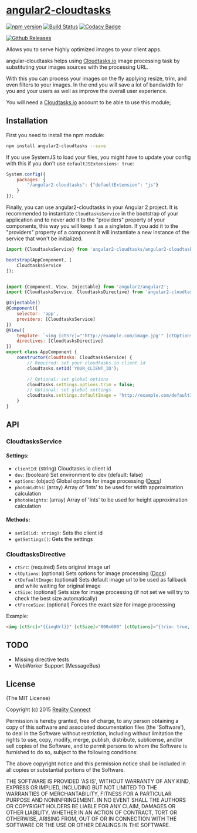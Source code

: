 # [angular2-cloudtasks](https://cloudtasks.io)
[![npm version](https://img.shields.io/npm/v/angular2-cloudtasks.svg?style=flat)](https://www.npmjs.com/package/angular2-cloudtasks)
[![Build Status](https://img.shields.io/travis/twbs/angular2-cloudtasks/master.svg?style=flat)](https://travis-ci.org/Cloudtasks/angular2-cloudtasks)
[![Codacy Badge](https://api.codacy.com/project/badge/grade/bafd522f82da48fda8bb25bee689b32f)](https://www.codacy.com/app/jonnybgod/angular2-cloudtasks)

[![Github Releases](https://img.shields.io/github/downloads/Cloudtasks/angular2-cloudtasks/latest/total.svg)]()

Allows you to serve highly optimized images to your client apps.

angular-cloudtasks helps using [Cloudtasks.io](https://cloudtasks.io) image processing task by substituting your images sources with the processing URL.

With this you can process your images on the fly applying resize, trim, and even filters to your images. In the end you will save a lot of bandwidth for you and your users as well as improve the overall user experience.

You will need a [Cloudtasks.io](https://cloudtasks.io) account to be able to use this module;

## Installation
First you need to install the npm module:
```sh
npm install angular2-cloudtasks --save
```

If you use SystemJS to load your files, you might have to update your config with this if you don't use `defaultJSExtensions: true`:
```js
System.config({
	packages: {
		"/angular2-cloudtasks": {"defaultExtension": "js"}
	}
});
```

Finally, you can use angular2-cloudtasks in your Angular 2 project.
It is recommended to instantiate `CloudtasksService` in the bootstrap of your application and to never add it to the "providers" property of your components, this way you will keep it as a singleton.
If you add it to the "providers" property of a component it will instantiate a new instance of the service that won't be initialized.

```js
import {CloudtasksService} from 'angular2-cloudtasks/angular2-cloudtasks';

bootstrap(AppComponent, [
	CloudtasksService
]);


import {Component, View, Injectable} from 'angular2/angular2';
import {CloudtasksService, CloudtasksDirective} from 'angular2-cloudtasks/angular2-cloudtasks';

@Injectable()
@Component({
	selector: 'app',
	providers: [CloudtasksService]
})
@View({
	template: `<img [ctSrc]="'http://example.com/image.jpg'" [ctOptions]="{trim: true, smart: 'face', filters: 'blur(10):flip()'}">`,
	directives: [CloudtasksDirective]
})
export class AppComponent {
	constructor(cloudtasks: CloudtasksService) {
		// Required: set your cloudtasks.io client id
		cloudtasks.setId('YOUR_CLIENT_ID');

		// Optional: set global options
		cloudtasks.settings.options.trim = false;
		// Optional: set global settings
		cloudtasks.settings.defaultImage = "http://example.com/defaultImage.jpg";
	}
}
```

## API
### CloudtasksService
#### Settings:
- `clientId`: (string) Cloudtasks.io client id
- `dev`: (boolean) Set environment to dev (default: false)
- `options`: (object) Global options for image processing ([Docs](https://cloudtasks.io/docs/image/#image))
- `photoWidths`: (array) Array of 'Ints' to be used for width approximation calculation
- `photoHeights`: (array) Array of 'Ints' to be used for height approximation calculation
	
#### Methods:
- `setId(id: string)`: Sets the client id
- `getSettings()`: Gets the settings

### CloudtasksDirective
- `ctSrc`: (required) Sets original image url
- `ctOptions`: (optional) Sets options for image processing ([Docs](https://cloudtasks.io/docs/image/#image))
- `ctDefaultImage`: (optional) Sets default image url to be used as fallback and while waiting for original image
- `ctSize`: (optional) Sets size for image processing (if not set we will try to check the best size automatically)
- `ctForceSize`: (optional) Forces the exact size for image processing

Example:
```html
<img [ctSrc]="{{imgUrl}}" [ctSize]="800x600" [ctOptions]="{trim: true, smart: 'face', filters: 'blur(10):flip()'}" [ctDefaultImage]="http://example.com/defaultImage.jpg" [ctForceSize]="true">
```

## TODO

- Missing directive tests
- WebWorker Support (MessageBus)

## License

(The MIT License)

Copyright (c) 2015 [Reality Connect](http://reality-connect.pt)

Permission is hereby granted, free of charge, to any person obtaining a copy of this software and associated documentation files (the 'Software'), to deal in the Software without restriction, including without limitation the rights to use, copy, modify, merge, publish, distribute, sublicense, and/or sell copies of the Software, and to permit persons to whom the Software is furnished to do so, subject to the following conditions:

The above copyright notice and this permission notice shall be included in all copies or substantial portions of the Software.

THE SOFTWARE IS PROVIDED 'AS IS', WITHOUT WARRANTY OF ANY KIND, EXPRESS OR IMPLIED, INCLUDING BUT NOT LIMITED TO THE WARRANTIES OF MERCHANTABILITY, FITNESS FOR A PARTICULAR PURPOSE AND NONINFRINGEMENT. IN NO EVENT SHALL THE AUTHORS OR COPYRIGHT HOLDERS BE LIABLE FOR ANY CLAIM, DAMAGES OR OTHER LIABILITY, WHETHER IN AN ACTION OF CONTRACT, TORT OR OTHERWISE, ARISING FROM, OUT OF OR IN CONNECTION WITH THE SOFTWARE OR THE USE OR OTHER DEALINGS IN THE SOFTWARE.

[npm-url]: https://npmjs.org/package/angular2-cloudtasks
[npm-image]: https://badge.fury.io/js/angular2-cloudtasks.svg
[travis-url]: https://travis-ci.org/Cloudtasks/angular2-cloudtasks
[travis-image]: https://travis-ci.org/Cloudtasks/angular2-cloudtasks.svg?branch=master
